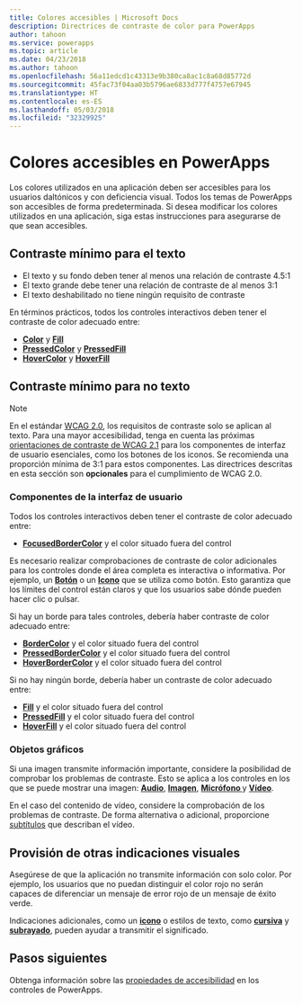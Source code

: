```yaml
---
title: Colores accesibles | Microsoft Docs
description: Directrices de contraste de color para PowerApps
author: tahoon
ms.service: powerapps
ms.topic: article
ms.date: 04/23/2018
ms.author: tahoon
ms.openlocfilehash: 56a11edcd1c43313e9b380ca8ac1c8a68d85772d
ms.sourcegitcommit: 45fac73f04aa03b5796ae6833d777f4757e67945
ms.translationtype: HT
ms.contentlocale: es-ES
ms.lasthandoff: 05/03/2018
ms.locfileid: "32329925"
---
```

# <a name="accessible-colors-in-powerapps"></a>Colores accesibles en PowerApps
Los colores utilizados en una aplicación deben ser accesibles para los usuarios daltónicos y con deficiencia visual. Todos los temas de PowerApps son accesibles de forma predeterminada. Si desea modificar los colores utilizados en una aplicación, siga estas instrucciones para asegurarse de que sean accesibles.

## <a name="minimum-contrast-for-text"></a>Contraste mínimo para el texto
* El texto y su fondo deben tener al menos una relación de contraste 4.5:1
* El texto grande debe tener una relación de contraste de al menos 3:1
* El texto deshabilitado no tiene ningún requisito de contraste

En términos prácticos, todos los controles interactivos deben tener el contraste de color adecuado entre:
* **[Color](controls/properties-color-border.md)** y **[Fill](controls/properties-color-border.md)**
* **[PressedColor](controls/properties-color-border.md)** y **[PressedFill](controls/properties-color-border.md)**
* **[HoverColor](controls/properties-color-border.md)** y **[HoverFill](controls/properties-color-border.md)**

## <a name="minimum-contrast-for-non-text"></a>Contraste mínimo para no texto

> [!NOTE]
> En el estándar [WCAG 2.0](https://www.w3.org/TR/UNDERSTANDING-WCAG20/visual-audio-contrast-contrast.html), los requisitos de contraste solo se aplican al texto. Para una mayor accesibilidad, tenga en cuenta las próximas [orientaciones de contraste de WCAG 2.1](https://www.w3.org/TR/WCAG21/#non-text-contrast) para los componentes de interfaz de usuario esenciales, como los botones de los iconos. Se recomienda una proporción mínima de 3:1 para estos componentes. Las directrices descritas en esta sección son **opcionales** para el cumplimiento de WCAG 2.0.

### <a name="user-interface-components"></a>Componentes de la interfaz de usuario
Todos los controles interactivos deben tener el contraste de color adecuado entre:
* **[FocusedBorderColor](controls/properties-color-border.md)** y el color situado fuera del control

Es necesario realizar comprobaciones de contraste de color adicionales para los controles donde el área completa es interactiva o informativa. Por ejemplo, un **[Botón](controls/control-button.md)**  o un **[Icono](controls/control-shapes-icons.md)** que se utiliza como botón. Esto garantiza que los límites del control están claros y que los usuarios sabe dónde pueden hacer clic o pulsar.

Si hay un borde para tales controles, debería haber contraste de color adecuado entre:
* **[BorderColor](controls/properties-color-border.md)** y el color situado fuera del control
* **[PressedBorderColor](controls/properties-color-border.md)** y el color situado fuera del control
* **[HoverBorderColor](controls/properties-color-border.md)** y el color situado fuera del control

Si no hay ningún borde, debería haber un contraste de color adecuado entre:
* **[Fill](controls/properties-color-border.md)** y el color situado fuera del control
* **[PressedFill](controls/properties-color-border.md)** y el color situado fuera del control
* **[HoverFill](controls/properties-color-border.md)** y el color situado fuera del control

### <a name="graphical-objects"></a>Objetos gráficos
Si una imagen transmite información importante, considere la posibilidad de comprobar los problemas de contraste. Esto se aplica a los controles en los que se puede mostrar una imagen: **[Audio](controls/control-audio-video.md)**, **[Imagen](controls/control-image.md)**, **[Micrófono ](controls/control-microphone.md)** y **[Vídeo](controls/control-audio-video.md)**.

En el caso del contenido de vídeo, considere la comprobación de los problemas de contraste. De forma alternativa o adicional, proporcione [subtítulos](controls/control-audio-video.md) que describan el vídeo.

## <a name="provide-other-visual-cues"></a>Provisión de otras indicaciones visuales
Asegúrese de que la aplicación no transmite información con solo color. Por ejemplo, los usuarios que no puedan distinguir el color rojo no serán capaces de diferenciar un mensaje de error rojo de un mensaje de éxito verde.

Indicaciones adicionales, como un **[icono](controls/control-shapes-icons.md)** o estilos de texto, como **[cursiva](controls/properties-text.md)** y **[subrayado](controls/properties-text.md)**, pueden ayudar a transmitir el significado.

## <a name="next-steps"></a>Pasos siguientes
Obtenga información sobre las [propiedades de accesibilidad](controls/properties-accessibility.md) en los controles de PowerApps.